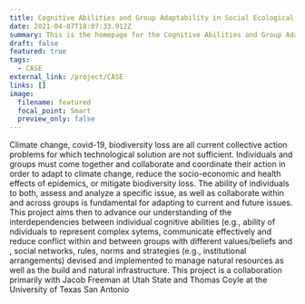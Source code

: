 ```yaml
---
title: Cognitive Abilities and Group Adaptability in Social Ecological Systems
date: 2021-04-07T18:07:33.912Z
summary: This is the homepage for the Cognitive Abilities and Group Adaptability to social-ecological changes project
draft: false
featured: true
tags:
  - CASE
external_link: /project/CASE
links: []
image:
  filename: featured
  focal_point: Smart
  preview_only: false
---
```

Climate change, covid-19, biodiversity loss are all current collective action problems for which technological solution are not sufficient. Individuals and groups must come together and collaborate and coordinate their action in order to adapt to climate change, reduce the socio-economic and health effects of epidemics, or mitigate biodiversity loss. The ability of individuals to both, assess and analyze a specific issue, as well as collaborate within and across groups is fundamental for adapting to current and future issues. This project aims then to advance our understanding of the interdependencies between individual cognitive abilities (e.g., ability of ndividuals to represent complex sytems, communicate effectively and reduce conflict within and between groups with different values/beliefs and , social networks, rules, norms and strategies (e.g., institutional arrangements) devised and implemented to manage natural resources as well as the build and natural infrastructure. This project is a collaboration primarily with Jacob Freeman at Utah State and Thomas Coyle at the University of Texas San Antonio
